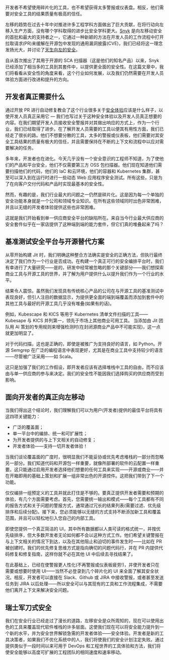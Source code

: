 <!-- 
# ob
https://cdn.thenewstack.io/media/2023/09/e3061481-mountains-8230502_1280-1024x682.jpg
Feature Image by Faysal Khan from Pixabay.
 -->

开发者不希望使用碎片化的工具，也不希望获得太多警报或仪表盘。相反，他们需要对安全工具的结果质量有极高的信任。

左移的趋势在过去十年中对推进许多工程学科方面做出了巨大贡献，在将行动向左移入生产方面，没有哪个学科取得的进步比安全学科更大。[Snyk](https://snyk.io/?utm_content=inline-mention) 是向左移动安全的首批和最大的支持者之一，它通过一种新颖的方法在开发人员的工作流程中打开拉取请求(PR)来缓解在开源包中发现的通用漏洞披露(CVE)，我们已经将这一理念发扬光大，并讨论了[天生向左的安全](https://leaddev.com/security/born-left-security-new-approach-taking-over-shift-left)。

自从首次推出了其用于开源的 SCA 扫描器（这是他们的知名产品）以来，Snyk 已经添加了相当多的工具到其套件中，以提供更全面的安全性。在这篇文章中，我们将看看从安全性的角度来看，这个行业如何发展，以及我们仍然需要在开发人员体验方面进行改进和提升的方向。

## 开发者真正需要什么

通过开放 PR 进行自动修复教会了这个行业很多关于[安全体验](https://thenewstack.io/from-developer-to-security-experience-in-a-cloud-native-world/)应该是什么样子，以使开发人员真正采用它 — 我们也写过关于这种安全体验以及开发人员真正想要的内容。在我们期望开发人员接收安全警报并对其做出响应的方式上，作为一个行业，我们已经取得了进步。在了解开发人员需要的工具以便其有用性方面，我们已经走了很长的路。他们不想要分散的工具，太多的警报或仪表板，他们需要对其安全工具结果的质量有极大的信任，并且需要保持在不断的上下文和流程中以应对需要解决的任务。

多年来，开发者也在进化。今天几乎没有一个安全意识的工程师不知道，为了使他们的产品和平台安全，他们不仅需要第三方 OSS 包扫描器。他们现在知道他们需要扫描他们的代码，他们的 IaC 和云环境，他们的容器和 Kubernetes 集群，甚至可以深入到在运行时进行一些动态 Web 应用程序安全测试。所有这些，只是为了在向客户交付代码和产品时实现最基本的安全性。

然而，有趣的是，我们行业最大的问题之一仍然是碎片化。这是因为每一个单独的安全功能本身就是一个公司和领域专业知识。在所有这些领域同时出色非常困难，并且以无缝的开发者体验提供这些也非常困难。

这就是我们开始看到单一供应商安全平台的缺陷所在。来自当今行业最大供应商的安全套件似乎在一家店提供了这种端到端的能力套件，但它们真的堆叠起来了吗？

## 基准测试安全平台与开源替代方案

从零开始构建 Jit 时，我们明确这种整合方法确实是安全的正确方法，但执行最终决定了我们作为一个行业是否成功。在构建一个真正可行的安全编排平台时，我们有幸进行了大量研究——是的，研发中经常被忽略的那个关键部分——我们想探索商业工具与开源工具的世界，并了解为用户提供什么以提升我们作为一个行业的水平。

结果令人震惊。虽然我们发现具有传统核心产品的公司在与开源工具的基准测试中表现良好，但引人注目的数据显示，为提供更全面的端到端覆盖而添加到套件中的其他工具与最好的开源工具几乎没有堆叠(如果有的话)。

例如，Kubescape 和 KICS 等用于 Kubernetes 清单文件扫描的工具——Kubesape 与 KICS 并列第一，领先于市场上其他商业可用工具。 当添加由 Jit 团队用 AI 策划的专用规则来增强检测时(在封闭源商业产品中不可能实现)，这一点就更加明显了。

对于代码扫描，这也是正确的，即使是被推广为支持良好的语言，如 Python。开源 Semgrep 在广泛的编程语言中表现更好，尤其是在商业工具中支持较少的语言——尽管被广泛采用——如 Scala。

这只是加强了我们的工作假设，即开发者应该有选择堆栈中工具的自由，而不应该由与单一供应商的参与来决定。我们的安全性不能因我们选择购买的供应商而受到影响。

## 面向开发者的真正向左移动

当我们得出这个结论时，我们理解我们可以为用户(开发者)提供的最佳平台将具有这四项关键能力：

- 广泛的覆盖面；
- 单一平台中的编排、统一和可扩展性；
- 为开发者提供的与上下文相关的自动修复；
- 开发者体验——支持一切开发者体验！

当我们谈论覆盖面的广度时，很明显我们不能妥协或优先考虑堆栈的一部分而忽略另一部分。我们知道代码和开源包一样重要，就像所部署的软件的云配置一样重要。这只能通过启用开发者选择他们想要的任何工具来实现——开源或商业——并在开箱即用的基础上策划和扩展一组非常出色的开源控件。这把我们带到了下一个功能。

仅仅编排一组预定义的工具并就此打住是不够的。要真正提供开发者需要和预期的体验，有几个方面需要考虑。首先，您需要统一输出和模式——每个工具都有不同的报告方式和关于问题的警报方式，通常通过冗长的结果列表(需要过滤、优先级排序和后续分配)。接下来，您必须能够以无缝的方式支持不断添加新工具和覆盖范围，并且可以轻松地引入您自己的内部工具。

即使您提供一个真正简洁的 UI，其中所有数据都以人类可读的格式统一，并按优先级排序，但大多数开发者无论如何都不会以这种方式工作。他们希望关键警报在与上下文相关的情况下到达，以及在其他阻止和迫切的事件发生时——比如在 PR 被创建时。我们的优先修复思维方式是指向确切的问题代码行，并在 PR 内提供代码修复和修复指南，这样你就不必在其他 UI 中后续去寻找结果了。

在此基础上，已经在使警报更人性化(不再警报或仪表板疲劳!)，并使开发者只在需要或想要时使用 UI——当然不必登录到几个碎片化的 UI 来全面了解其安全状况。相反，开发者可以直接在 Slack、Github 或 JIRA 中接收警报，或者甚至发送任务到 JIRA 以后处理——所以安全可以与其现有的工具和工作流程集成，不需要他们离开上下文来解决安全问题。

## 瑞士军刀式安全

我们在安全行业已经走过了漫长的道路，左移安全是众所周知的，现在可以使用出色的工具来覆盖现代软件堆栈的许多层面。这使我们现在可以将安全能力提升到一个新的水平，并为安全世界解锁急需的开发者体验——安全体验。开发者是新的工具决策者，如果我们不优化系统中的人，我们将使我们的安全计划注定失败。通过提供类似于一段时间以来可用于 DevOps 和工程世界的工具体验和方法，我们将使安全能够以高度可扩展的工程团队的相同速度和速率移动。
